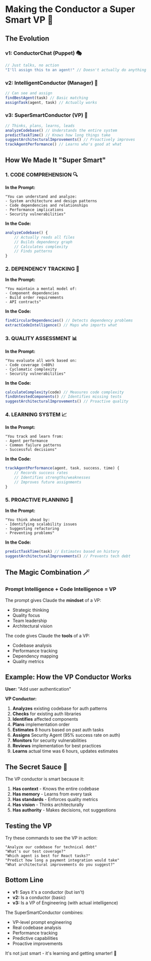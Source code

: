 # Making the Conductor a Super Smart VP 🧠

## The Evolution

### v1: ConductorChat (Puppet) 🎭
```typescript
// Just talks, no action
"I'll assign this to an agent!" // Doesn't actually do anything
```

### v2: IntelligentConductor (Manager) 👔
```typescript
// Can see and assign
findBestAgent(task) // Basic matching
assignTask(agent, task) // Actually works
```

### v3: SuperSmartConductor (VP) 🧠
```typescript
// Thinks, plans, learns, leads
analyzeCodebase() // Understands the entire system
predictTaskTime() // Knows how long things take
suggestArchitecturalImprovements() // Proactively improves
trackAgentPerformance() // Learns who's good at what
```

## How We Made It "Super Smart"

### 1. CODE COMPREHENSION 🔍
**In the Prompt:**
```
"You can understand and analyze:
- System architecture and design patterns
- Code dependencies and relationships
- Performance implications
- Security vulnerabilities"
```

**In the Code:**
```typescript
analyzeCodebase() {
    // Actually reads all files
    // Builds dependency graph
    // Calculates complexity
    // Finds patterns
}
```

### 2. DEPENDENCY TRACKING 🔗
**In the Prompt:**
```
"You maintain a mental model of:
- Component dependencies
- Build order requirements
- API contracts"
```

**In the Code:**
```typescript
findCircularDependencies() // Detects dependency problems
extractCodeIntelligence() // Maps who imports what
```

### 3. QUALITY ASSESSMENT 📊
**In the Prompt:**
```
"You evaluate all work based on:
- Code coverage (>80%)
- Cyclomatic complexity
- Security vulnerabilities"
```

**In the Code:**
```typescript
calculateComplexity(code) // Measures code complexity
findUntestedComponents() // Identifies missing tests
suggestArchitecturalImprovements() // Proactive quality
```

### 4. LEARNING SYSTEM 📈
**In the Prompt:**
```
"You track and learn from:
- Agent performance
- Common failure patterns
- Successful decisions"
```

**In the Code:**
```typescript
trackAgentPerformance(agent, task, success, time) {
    // Records success rates
    // Identifies strengths/weaknesses
    // Improves future assignments
}
```

### 5. PROACTIVE PLANNING 🎯
**In the Prompt:**
```
"You think ahead by:
- Identifying scalability issues
- Suggesting refactoring
- Preventing problems"
```

**In the Code:**
```typescript
predictTaskTime(task) // Estimates based on history
suggestArchitecturalImprovements() // Prevents tech debt
```

## The Magic Combination 🪄

### Prompt Intelligence + Code Intelligence = VP

The prompt gives Claude the **mindset** of a VP:
- Strategic thinking
- Quality focus
- Team leadership
- Architectural vision

The code gives Claude the **tools** of a VP:
- Codebase analysis
- Performance tracking
- Dependency mapping
- Quality metrics

## Example: How the VP Conductor Works

**User:** "Add user authentication"

**VP Conductor:**
1. **Analyzes** existing codebase for auth patterns
2. **Checks** for existing auth libraries
3. **Identifies** affected components
4. **Plans** implementation order
5. **Estimates** 8 hours based on past auth tasks
6. **Assigns** Security Agent (95% success rate on auth)
7. **Monitors** for security vulnerabilities
8. **Reviews** implementation for best practices
9. **Learns** actual time was 6 hours, updates estimates

## The Secret Sauce 🍝

The VP conductor is smart because it:

1. **Has context** - Knows the entire codebase
2. **Has memory** - Learns from every task
3. **Has standards** - Enforces quality metrics
4. **Has vision** - Thinks architecturally
5. **Has authority** - Makes decisions, not suggestions

## Testing the VP

Try these commands to see the VP in action:

```
"Analyze our codebase for technical debt"
"What's our test coverage?"
"Which agent is best for React tasks?"
"Predict how long a payment integration would take"
"What architectural improvements do you suggest?"
```

## Bottom Line

- **v1:** Says it's a conductor (but isn't)
- **v2:** Is a conductor (basic)
- **v3:** Is a VP of Engineering (with actual intelligence)

The SuperSmartConductor combines:
- VP-level prompt engineering
- Real codebase analysis
- Performance tracking
- Predictive capabilities
- Proactive improvements

It's not just smart - it's learning and getting smarter! 🚀